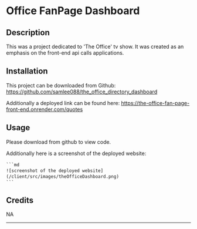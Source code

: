 # Office FanPage Dashboard

## Description

This was a project dedicated to 'The Office' tv show. It was created as an emphasis on the front-end api calls applications.

## Installation

This project can be downloaded from Github:
https://github.com/samlee088/the_office_directory_dashboard

Additionally a deployed link can be found here:
https://the-office-fan-page-front-end.onrender.com/quotes

## Usage

Please download from github to view code.

Additionally here is a screenshot of the deployed website:

    ```md
    ![screenshot of the deployed website](/client/src/images/theOfficeDashboard.png)
    ```

## Credits

NA

---
